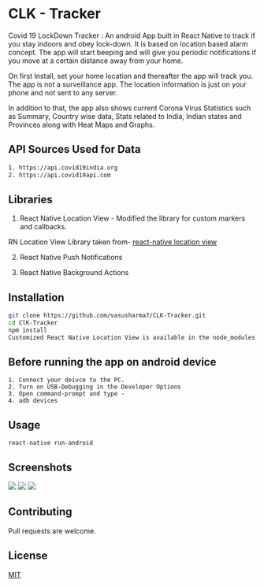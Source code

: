 # CLK - Tracker

Covid 19 LockDown Tracker : 
An android App built in React Native to track if you stay indoors and obey lock-down. It is based on location based alarm concept. The app will start beeping and will give you periodic notifications if you move at a certain distance away from your home.

On first Install, set your home location and thereafter the app will track you.
The app is not a surveillance app. The location information is just on your phone and not sent to any server.

In addition to that, the app also shows current Corona Virus Statistics such as Summary, Country wise data, Stats related to India, Indian states and Provinces along with Heat Maps and Graphs. 

## API Sources Used for Data
``` bash
1. https://api.covid19india.org
2. https://api.covid19api.com

```
## Libraries 

1. React Native Location View - Modified the library for custom markers and callbacks.

RN Location View Library taken from-
[react-native location view](https://github.com/superapp/react-native-location-view/)

2. React Native Push Notifications

3. React Native Background Actions


## Installation

```bash
git clone https://github.com/vasusharma7/CLK-Tracker.git
cd ClK-Tracker
npm install
Customized React Native Location View is available in the node_modules folder.
```
## Before running the app on android device

``` react-native
1. Connect your deivce to the PC.
2. Turn on USB-Debugging in the Developer Options
3. Open command-prompt and type - 
4. adb devices
```

## Usage

``` react-native
react-native run-android
```
## Screenshots
![](https://github.com/vasusharma7/CLK-Tracker/blob/master/screenshots/11.jpg) ![](https://github.com/vasusharma7/CLK-Tracker/blob/master/screenshots/9.jpg) ![](https://github.com/vasusharma7/CLK-Tracker/blob/master/screenshots/7.jpg)

## Contributing
Pull requests are welcome.

## License
[MIT](https://choosealicense.com/licenses/mit/)
